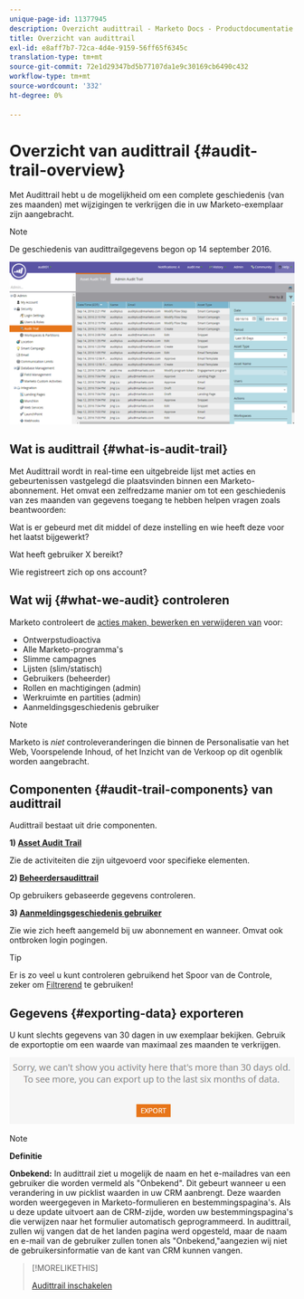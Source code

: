 ```yaml
---
unique-page-id: 11377945
description: Overzicht audittrail - Marketo Docs - Productdocumentatie
title: Overzicht van audittrail
exl-id: e8aff7b7-72ca-4d4e-9159-56ff65f6345c
translation-type: tm+mt
source-git-commit: 72e1d29347bd5b77107da1e9c30169cb6490c432
workflow-type: tm+mt
source-wordcount: '332'
ht-degree: 0%

---
```


# Overzicht van audittrail {#audit-trail-overview}

Met Audittrail hebt u de mogelijkheid om een complete geschiedenis (van zes maanden) met wijzigingen te verkrijgen die in uw Marketo-exemplaar zijn aangebracht.

>[!NOTE]
>
>De geschiedenis van audittrailgegevens begon op 14 september 2016.

![](assets/one.png)

## Wat is audittrail {#what-is-audit-trail}

Met Audittrail wordt in real-time een uitgebreide lijst met acties en gebeurtenissen vastgelegd die plaatsvinden binnen een Marketo-abonnement. Het omvat een zelfredzame manier om tot een geschiedenis van zes maanden van gegevens toegang te hebben helpen vragen zoals beantwoorden:

Wat is er gebeurd met dit middel of deze instelling en wie heeft deze voor het laatst bijgewerkt?

Wat heeft gebruiker X bereikt?

Wie registreert zich op ons account?

## Wat wij {#what-we-audit} controleren

Marketo controleert de [acties maken, bewerken en verwijderen van](/help/marketo/product-docs/administration/audit-trail/change-details-in-audit-trail.md) voor:

* Ontwerpstudioactiva
* Alle Marketo-programma&#39;s
* Slimme campagnes
* Lijsten (slim/statisch)
* Gebruikers (beheerder)
* Rollen en machtigingen (admin)
* Werkruimte en partities (admin)
* Aanmeldingsgeschiedenis gebruiker

>[!NOTE]
>
>Marketo is _niet_ controleveranderingen die binnen de Personalisatie van het Web, Voorspelende Inhoud, of het Inzicht van de Verkoop op dit ogenblik worden aangebracht.

## Componenten {#audit-trail-components} van audittrail

Audittrail bestaat uit drie componenten.

**1)  [Asset Audit Trail](/help/marketo/product-docs/administration/audit-trail/change-details-in-audit-trail.md#asset-audit-trail)**

Zie de activiteiten die zijn uitgevoerd voor specifieke elementen.

**2)  [Beheerdersaudittrail](/help/marketo/product-docs/administration/audit-trail/change-details-in-audit-trail.md#admin-audit-trail)**

Op gebruikers gebaseerde gegevens controleren.

**3)  [Aanmeldingsgeschiedenis gebruiker](/help/marketo/product-docs/administration/audit-trail/user-login-history.md)**

Zie wie zich heeft aangemeld bij uw abonnement en wanneer. Omvat ook ontbroken login pogingen.

>[!TIP]
>
>Er is zo veel u kunt controleren gebruikend het Spoor van de Controle, zeker om [Filtrerend](/help/marketo/product-docs/administration/audit-trail/filtering-in-audit-trail.md) te gebruiken!

## Gegevens {#exporting-data} exporteren

U kunt slechts gegevens van 30 dagen in uw exemplaar bekijken. Gebruik de exportoptie om een waarde van maximaal zes maanden te verkrijgen.

![](assets/two.png)

>[!NOTE]
>
>**Definitie**
>
>**Onbekend:** In audittrail ziet u mogelijk de naam en het e-mailadres van een gebruiker die worden vermeld als &quot;Onbekend&quot;. Dit gebeurt wanneer u een verandering in uw picklist waarden in uw CRM aanbrengt. Deze waarden worden weergegeven in Marketo-formulieren en bestemmingspagina&#39;s. Als u deze update uitvoert aan de CRM-zijde, worden uw bestemmingspagina&#39;s die verwijzen naar het formulier automatisch geprogrammeerd. In audittrail, zullen wij vangen dat de het landen pagina werd opgesteld, maar de naam en e-mail van de gebruiker zullen tonen als &quot;Onbekend,&quot;aangezien wij niet de gebruikersinformatie van de kant van CRM kunnen vangen.

>[!MORELIKETHIS]
>
>[Audittrail inschakelen](/help/marketo/product-docs/administration/audit-trail/enable-audit-trail.md)
